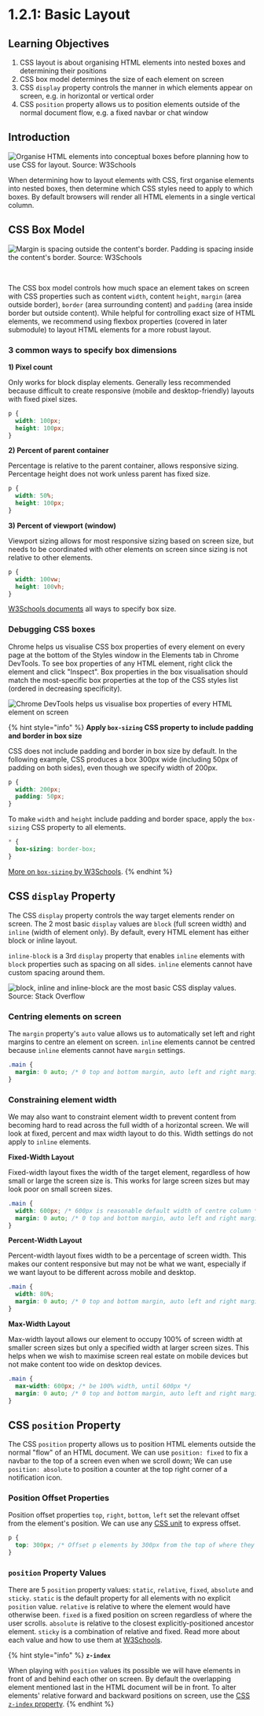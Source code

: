 # 1.2.1: Basic Layout

## Learning Objectives

1. CSS layout is about organising HTML elements into nested boxes and determining their positions
2. CSS box model determines the size of each element on screen
3. CSS `display` property controls the manner in which elements appear on screen, e.g. in horizontal or vertical order
4. CSS `position` property allows us to position elements outside of the normal document flow, e.g. a fixed navbar or chat window

## Introduction

![Organise HTML elements into conceptual boxes before planning how to use CSS for layout. Source: W3Schools](<../../.gitbook/assets/1.3 - CSS Layout - 1 - Layout Example.gif>)

When determining how to layout elements with CSS, first organise elements into nested boxes, then determine which CSS styles need to apply to which boxes. By default browsers will render all HTML elements in a single vertical column.

## CSS Box Model

![Margin is spacing outside the content's border. Padding is spacing inside the content's border. Source: W3Schools](<../../.gitbook/assets/1.3 - CSS Layout - 3 - Box Model.png>)

​

The CSS box model controls how much space an element takes on screen with CSS properties such as content `width`, content `height`, `margin` (area outside border), `border` (area surrounding content) and `padding` (area inside border but outside content). While helpful for controlling exact size of HTML elements, we recommend using flexbox properties (covered in later submodule) to layout HTML elements for a more robust layout.

### 3 common ways to specify box dimensions

**1) Pixel count**

Only works for block display elements. Generally less recommended because difficult to create responsive (mobile and desktop-friendly) layouts with fixed pixel sizes.

```css
p {
  width: 100px;
  height: 100px;
}
```

**2) Percent of parent container**

Percentage is relative to the parent container, allows responsive sizing. Percentage height does not work unless parent has fixed size.

```css
p {
  width: 50%;
  height: 100px;
}
```

**3) Percent of viewport (window)**

Viewport sizing allows for most responsive sizing based on screen size, but needs to be coordinated with other elements on screen since sizing is not relative to other elements.

```css
p {
  width: 100vw;
  height: 100vh;
}
```

[W3Schools documents](https://www.w3schools.com/cssref/css\_units.asp) all ways to specify box size.

### Debugging CSS boxes

Chrome helps us visualise CSS box properties of every element on every page at the bottom of the Styles window in the Elements tab in Chrome DevTools. To see box properties of any HTML element, right click the element and click "Inspect". Box properties in the box visualisation should match the most-specific box properties at the top of the CSS styles list (ordered in decreasing specificity).

![Chrome DevTools helps us visualise box properties of every HTML element on screen](<../../.gitbook/assets/1.3 - CSS Layout - 3 - Box Model Chrome.png>)

{% hint style="info" %}
**Apply `box-sizing` CSS property to include padding and border in box size**

CSS does not include padding and border in box size by default. In the following example, CSS produces a box 300px wide (including 50px of padding on both sides), even though we specify width of 200px.

```css
p {
  width: 200px;
  padding: 50px;
}
```

To make `width` and `height` include padding and border space, apply the `box-sizing` CSS property to all elements.

```css
* {
  box-sizing: border-box;
}
```

[More on `box-sizing` by W3Schools](https://www.w3schools.com/css/css3\_box-sizing.asp).
{% endhint %}

## CSS `display` Property

The CSS `display` property controls the way target elements render on screen. The 2 most basic `display` values are `block` (full screen width) and `inline` (width of element only). By default, every HTML element has either block or inline layout.

`inline-block` is a 3rd `display` property that enables `inline` elements with `block` properties such as spacing on all sides. `inline` elements cannot have custom spacing around them.

![block, inline and inline-block are the most basic CSS display values. Source: Stack Overflow](<../../.gitbook/assets/1.3 - CSS Layout - 2 - Inline and Block.png>)

### Centring elements on screen

The `margin` property's `auto` value allows us to automatically set left and right margins to centre an element on screen. `inline` elements cannot be centred because `inline` elements cannot have `margin` settings.

```css
.main {
  margin: 0 auto; /* 0 top and bottom margin, auto left and right margin */
}
```

### Constraining element width

We may also want to constraint element width to prevent content from becoming hard to read across the full width of a horizontal screen. We will look at fixed, percent and max width layout to do this. Width settings do not apply to `inline` elements.

**Fixed-Width Layout**

Fixed-width layout fixes the width of the target element, regardless of how small or large the screen size is. This works for large screen sizes but may look poor on small screen sizes.

```css
.main {
  width: 600px; /* 600px is reasonable default width of centre column */
  margin: 0 auto; /* 0 top and bottom margin, auto left and right margin */
}
```

**Percent-Width Layout**

Percent-width layout fixes width to be a percentage of screen width. This makes our content responsive but may not be what we want, especially if we want layout to be different across mobile and desktop.

```css
.main {
  width: 80%;
  margin: 0 auto; /* 0 top and bottom margin, auto left and right margin */
}
```

**Max-Width Layout**

Max-width layout allows our element to occupy 100% of screen width at smaller screen sizes but only a specified width at larger screen sizes. This helps when we wish to maximise screen real estate on mobile devices but not make content too wide on desktop devices.

```css
.main {
  max-width: 600px; /* be 100% width, until 600px */
  margin: 0 auto; /* 0 top and bottom margin, auto left and right margin */
}
```

## CSS `position` Property

The CSS `position` property allows us to position HTML elements outside the normal "flow" of an HTML document. We can use `position: fixed` to fix a navbar to the top of a screen even when we scroll down; We can use `position: absolute` to position a counter at the top right corner of a notification icon.&#x20;

### Position Offset Properties

Position offset properties `top`, `right`, `bottom`, `left` set the relevant offset from the element's position. We can use any [CSS unit](https://www.w3schools.com/cssref/css\_units.asp) to express offset.

```css
p {
  top: 300px; /* Offset p elements by 300px from the top of where they would be */
}
```

### `position` Property Values

There are 5 `position` property values: `static`, `relative`, `fixed`, `absolute` and `sticky`. `static` is the default property for all elements with no explicit `position` value. `relative` is relative to where the element would have otherwise been. `fixed` is a fixed position on screen regardless of where the user scrolls. `absolute` is relative to the closest explicitly-positioned ancestor element. `sticky` is a combination of relative and fixed. Read more about each value and how to use them at [W3Schools](https://www.w3schools.com/css/css\_positioning.asp).

{% hint style="info" %}
**`z-index`**

When playing with `position` values its possible we will have elements in front of and behind each other on screen. By default the overlapping element mentioned last in the HTML document will be in front. To alter elements' relative forward and backward positions on screen, use the [CSS `z-index` property](https://www.w3schools.com/css/css\_z-index.asp).&#x20;
{% endhint %}
